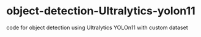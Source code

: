 # object-detection-Ultralytics-yolon11
code for object detection using Ultralytics YOLOn11 with custom dataset
